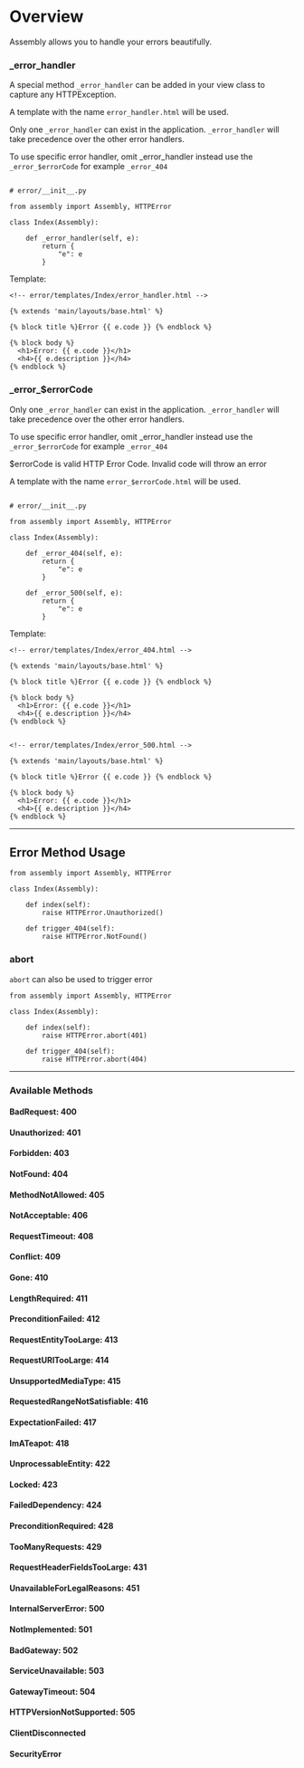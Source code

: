 
# Overview

Assembly allows you to handle your errors beautifully. 

### _error_handler

A special method `_error_handler` can be added in your view class to capture any HTTPException. 

A template with the name `error_handler.html` will be used.

Only one `_error_handler` can exist in the application. `_error_handler` will take precedence over 
the other error handlers. 

To use specific error handler, omit _error_handler instead use the `_error_$errorCode` for example 
`_error_404`


```

# error/__init__.py

from assembly import Assembly, HTTPError

class Index(Assembly):

    def _error_handler(self, e):
        return {
            "e": e
        }

```

Template:

```
<!-- error/templates/Index/error_handler.html -->

{% extends 'main/layouts/base.html' %}

{% block title %}Error {{ e.code }} {% endblock %}

{% block body %}
  <h1>Error: {{ e.code }}</h1>
  <h4>{{ e.description }}</h4>
{% endblock %}

```

### _error\_$errorCode

Only one `_error_handler` can exist in the application. `_error_handler` will take precedence over 
the other error handlers. 

To use specific error handler, omit _error_handler instead use the `_error_$errorCode` for example 
`_error_404`

$errorCode is valid HTTP Error Code. Invalid code will throw an error

A template with the name `error_$errorCode.html` will be used.


```

# error/__init__.py

from assembly import Assembly, HTTPError

class Index(Assembly):

    def _error_404(self, e):
        return {
            "e": e
        }

    def _error_500(self, e):
        return {
            "e": e
        }
```

Template:

```
<!-- error/templates/Index/error_404.html -->

{% extends 'main/layouts/base.html' %}

{% block title %}Error {{ e.code }} {% endblock %}

{% block body %}
  <h1>Error: {{ e.code }}</h1>
  <h4>{{ e.description }}</h4>
{% endblock %}


<!-- error/templates/Index/error_500.html -->

{% extends 'main/layouts/base.html' %}

{% block title %}Error {{ e.code }} {% endblock %}

{% block body %}
  <h1>Error: {{ e.code }}</h1>
  <h4>{{ e.description }}</h4>
{% endblock %}

```

---

## Error Method Usage

```
from assembly import Assembly, HTTPError

class Index(Assembly):

    def index(self):
        raise HTTPError.Unauthorized()

    def trigger_404(self):
        raise HTTPError.NotFound()
```

### abort

`abort` can also be used to trigger error

```
from assembly import Assembly, HTTPError

class Index(Assembly):

    def index(self):
        raise HTTPError.abort(401)

    def trigger_404(self):
        raise HTTPError.abort(404)
```

---

### Available Methods

#### BadRequest: 400

#### Unauthorized: 401

#### Forbidden: 403

#### NotFound: 404

#### MethodNotAllowed: 405

#### NotAcceptable: 406

#### RequestTimeout: 408

#### Conflict: 409

#### Gone: 410

#### LengthRequired: 411

#### PreconditionFailed: 412

#### RequestEntityTooLarge: 413

#### RequestURITooLarge: 414

#### UnsupportedMediaType: 415

#### RequestedRangeNotSatisfiable: 416

#### ExpectationFailed: 417

#### ImATeapot: 418

#### UnprocessableEntity: 422

#### Locked: 423

#### FailedDependency: 424

#### PreconditionRequired: 428

#### TooManyRequests: 429

#### RequestHeaderFieldsTooLarge: 431

#### UnavailableForLegalReasons: 451

#### InternalServerError: 500

#### NotImplemented: 501

#### BadGateway: 502

#### ServiceUnavailable: 503

#### GatewayTimeout: 504

#### HTTPVersionNotSupported: 505

#### ClientDisconnected

#### SecurityError






